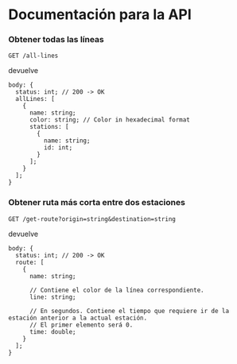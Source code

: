 # Documentación para la API


### Obtener todas las líneas
```
GET /all-lines

```

devuelve
```
body: {
  status: int; // 200 -> OK
  allLines: [
    {
      name: string;
      color: string; // Color in hexadecimal format
      stations: [
        {
          name: string;
          id: int;
        } 
      ];
    }
  ];
}

```


### Obtener ruta más corta entre dos estaciones
```
GET /get-route?origin=string&destination=string

```

devuelve
```
body: {
  status: int; // 200 -> OK
  route: [
    {
      name: string;
      
      // Contiene el color de la línea correspondiente.
      line: string;
      
      // En segundos. Contiene el tiempo que requiere ir de la estación anterior a la actual estación. 
      // El primer elemento será 0.
      time: double;
    }
  ];
}

```


